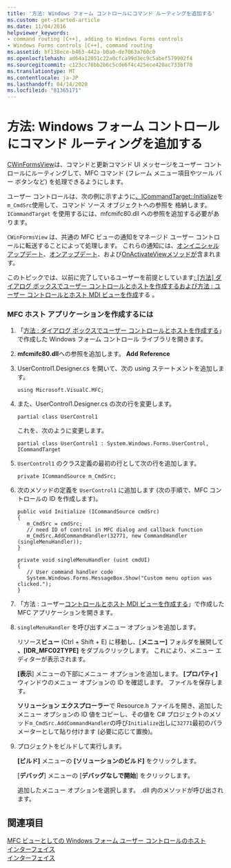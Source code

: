 ```yaml
---
title: '方法: Windows フォーム コントロールにコマンド ルーティングを追加する'
ms.custom: get-started-article
ms.date: 11/04/2016
helpviewer_keywords:
- command routing [C++], adding to Windows Forms controls
- Windows Forms controls [C++], command routing
ms.assetid: bf138ece-b463-442a-b0a0-de7063a760c0
ms.openlocfilehash: ad64a12051c22a0cfca99d3ec9c5abef579902f4
ms.sourcegitcommit: c123cc76bb2b6c5cde6f4c425ece420ac733bf70
ms.translationtype: MT
ms.contentlocale: ja-JP
ms.lasthandoff: 04/14/2020
ms.locfileid: "81365171"
---
```

# <a name="how-to-add-command-routing-to-the-windows-forms-control"></a>方法: Windows フォーム コントロールにコマンド ルーティングを追加する

[CWinFormsView](../mfc/reference/cwinformsview-class.md)は、コマンドと更新コマンド UI メッセージをユーザー コントロールにルーティングして、MFC コマンド (フレーム メニュー項目やツール バー ボタンなど) を処理できるようにします。

ユーザー コントロールは、次の例に示すように[、ICommandTarget::Initialize](../mfc/reference/icommandtarget-interface.md#initialize)を`m_CmdSrc`使用して、コマンド ソース オブジェクトへの参照を 格納します。 `ICommandTarget` を使用するには、mfcmifc80.dll への参照を追加する必要があります。

`CWinFormsView` は、共通の MFC ビューの通知をマネージド ユーザー コントロールに転送することによって処理します。 これらの通知には、[オンイニシャルアップデート](../mfc/reference/iview-interface.md#oninitialupdate)、[オンアップデート](../mfc/reference/iview-interface.md#onupdate)、および[OnActivateViewメソッドが](../mfc/reference/iview-interface.md#onactivateview)含まれます。

このトピックでは、以前に完了しているユーザーを前提としています[: [方法] ダイアログ ボックスでユーザー コントロールとホストを作成](../dotnet/how-to-create-the-user-control-and-host-in-a-dialog-box.md)[するおよび方法 : ユーザー コントロールとホスト MDI ビューを作成](../dotnet/how-to-create-the-user-control-and-host-mdi-view.md)する 。

### <a name="to-create-the-mfc-host-application"></a>MFC ホスト アプリケーションを作成するには

1. 「[方法 : ダイアログ ボックスでユーザー コントロールとホストを作成する](../dotnet/how-to-create-the-user-control-and-host-in-a-dialog-box.md)」で作成した Windows フォーム コントロール ライブラリを開きます。

1. **mfcmifc80.dll**への参照を追加します。 **Add** **Reference**

1. UserControl1.Designer.cs を開いて、次の using ステートメントを追加します。

    ```
    using Microsoft.VisualC.MFC;
    ```

1. また、UserControl1.Designer.cs の次の行を変更します。

    ```
    partial class UserControl1
    ```

   これを、次のように変更します。

    ```
    partial class UserControl1 : System.Windows.Forms.UserControl, ICommandTarget
    ```

1. `UserControl1` のクラス定義の最初の行として次の行を追加します。

    ```
    private ICommandSource m_CmdSrc;
    ```

1. 次のメソッドの定義を `UserControl1` に追加します (次の手順で、MFC コントロールの ID を作成します)。

    ```
    public void Initialize (ICommandSource cmdSrc)
    {
       m_CmdSrc = cmdSrc;
       // need ID of control in MFC dialog and callback function
       m_CmdSrc.AddCommandHandler(32771, new CommandHandler (singleMenuHandler));
    }

    private void singleMenuHandler (uint cmdUI)
    {
       // User command handler code
       System.Windows.Forms.MessageBox.Show("Custom menu option was clicked.");
    }
    ```

1. 「方法 : ユーザー[コントロールとホスト MDI ビューを作成する](../dotnet/how-to-create-the-user-control-and-host-mdi-view.md)」で作成した MFC アプリケーションを開きます。

1. `singleMenuHandler` を呼び出すメニュー オプションを追加します。

   リソース**ビュー** (Ctrl + Shift + E) に移動し、[**メニュー]** フォルダを展開して **、[IDR_MFC02TYPE]** をダブルクリックします。 これにより、メニュー エディターが表示されます。

   **[表示**] メニューの下部にメニュー オプションを追加します。 **[プロパティ]** ウィンドウのメニュー オプションの ID を確認します。 ファイルを保存します。

   **ソリューション エクスプローラー**で Resource.h ファイルを開き、追加したメニュー オプションの ID 値をコピーし、その値を C# プロジェクトのメソッド`m_CmdSrc.AddCommandHandler`の呼び`Initialize`出しに`32771`最初のパラメーターとして貼り付けます (必要に応じて置換)。

1. プロジェクトをビルドして実行します。

   **[ビルド]** メニューの **[ソリューションのビルド]** をクリックします。

   [**デバッグ**] メニューの [**デバッグなしで開始**] をクリックします。

   追加したメニュー オプションを選択します。 .dll 内のメソッドが呼び出されます。

## <a name="see-also"></a>関連項目

[MFC ビューとしての Windows フォーム ユーザー コントロールのホスト](../dotnet/hosting-a-windows-forms-user-control-as-an-mfc-view.md)<br/>
[インターフェイス](../mfc/reference/icommandsource-interface.md)<br/>
[インターフェイス](../mfc/reference/icommandtarget-interface.md)
